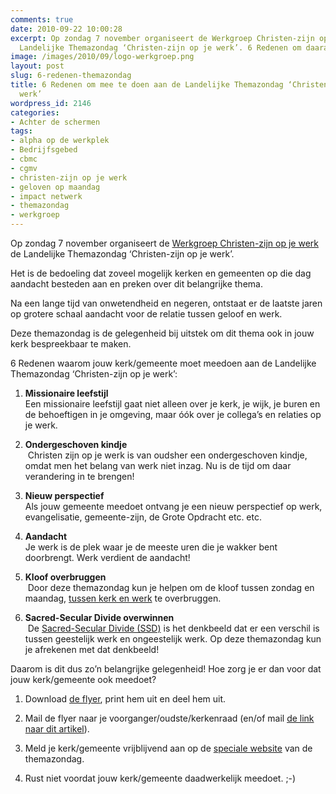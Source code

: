```yaml
---
comments: true
date: 2010-09-22 10:00:28
excerpt: Op zondag 7 november organiseert de Werkgroep Christen-zijn op je werk de
  Landelijke Themazondag ‘Christen-zijn op je werk’. 6 Redenen om daaraan mee te doen.
image: /images/2010/09/logo-werkgroep.png
layout: post
slug: 6-redenen-themazondag
title: 6 Redenen om mee te doen aan de Landelijke Themazondag ‘Christen-zijn op je
  werk’
wordpress_id: 2146
categories:
- Achter de schermen
tags:
- alpha op de werkplek
- Bedrijfsgebed
- cbmc
- cgmv
- christen-zijn op je werk
- geloven op maandag
- impact netwerk
- themazondag
- werkgroep
---
```


Op zondag 7 november organiseert de [Werkgroep Christen-zijn op je werk](http://www.christenzijnopjewerk.nl/) de Landelijke Themazondag ‘Christen-zijn op je werk’.

Het is de bedoeling dat zoveel mogelijk kerken en gemeenten op die dag aandacht besteden aan en preken over dit belangrijke thema.

Na een lange tijd van onwetendheid en negeren, ontstaat er de laatste jaren op grotere schaal aandacht voor de relatie tussen geloof en werk.



Deze themazondag is de gelegenheid bij uitstek om dit thema ook in jouw kerk bespreekbaar te maken.

6 Redenen waarom jouw kerk/gemeente moet meedoen aan de Landelijke Themazondag ‘Christen-zijn op je werk’:



	
  1. **Missionaire leefstijl **  
Een missionaire leefstijl gaat niet alleen over je kerk, je wijk, je buren en de behoeftigen in je omgeving, maar óók over je collega’s en relaties op je werk.

	
  2. **Ondergeschoven kindje**  
 Christen zijn op je werk is van oudsher een ondergeschoven kindje, omdat men het belang van werk niet inzag. Nu is de tijd om daar verandering in te brengen!

	
  3. **Nieuw perspectief**   
Als jouw gemeente meedoet ontvang je een nieuw perspectief op werk, evangelisatie, gemeente-zijn, de Grote Opdracht etc. etc.

	
  4. **Aandacht**   
Je werk is de plek waar je de meeste uren die je wakker bent doorbrengt. Werk verdient de aandacht!

	
  5. **Kloof overbruggen**  
 Door deze themazondag kun je helpen om de kloof tussen zondag en maandag, [tussen kerk en werk](/2009/07/23/de-scheiding-van-kerk-en-werk/) te overbruggen.

	
  6. **Sacred-Secular Divide overwinnen**  
 De [Sacred-Secular Divide (SSD)](/ssd/) is het denkbeeld dat er een verschil is tussen geestelijk werk en ongeestelijk werk. Op deze themazondag kun je afrekenen met dat denkbeeld!



Daarom is dit dus zo’n belangrijke gelegenheid! Hoe zorg je er dan voor dat jouw kerk/gemeente ook meedoet?

	
  1. Download [de flyer](/files/2010/09/Flyer_A6_107x150-v11-front.pdf), print hem uit en deel hem uit.

	
  2. Mail de flyer naar je voorganger/oudste/kerkenraad (en/of mail [de link naar dit artikel](/2010/09/22/6-redenen-themazondag/)).

	
  3. Meld je kerk/gemeente vrijblijvend aan op de [speciale website](http://www.christenzijnopjewerk.nl/themazondag/aanmelden.html) van de themazondag.

	
  4. Rust niet voordat jouw kerk/gemeente daadwerkelijk meedoet. ;-)


